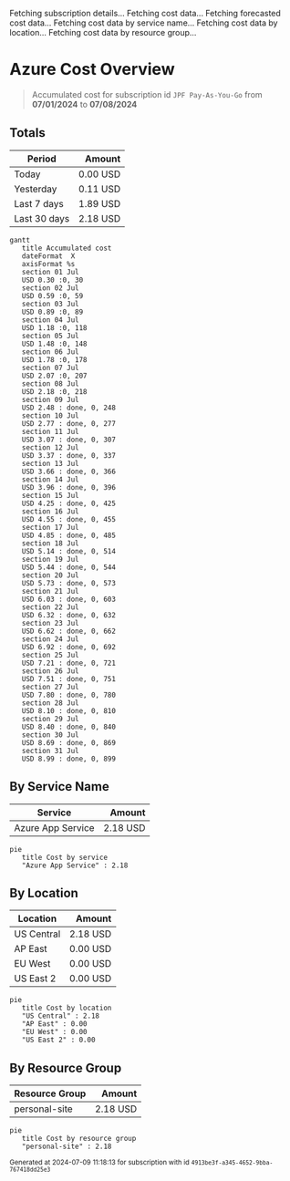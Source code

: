 Fetching subscription details...
Fetching cost data...
Fetching forecasted cost data...
Fetching cost data by service name...
Fetching cost data by location...
Fetching cost data by resource group...
# Azure Cost Overview

> Accumulated cost for subscription id `JPF Pay-As-You-Go` from **07/01/2024** to **07/08/2024**

## Totals

|Period|Amount|
|---|---:|
|Today|0.00 USD|
|Yesterday|0.11 USD|
|Last 7 days|1.89 USD|
|Last 30 days|2.18 USD|

```mermaid
gantt
   title Accumulated cost
   dateFormat  X
   axisFormat %s
   section 01 Jul
   USD 0.30 :0, 30
   section 02 Jul
   USD 0.59 :0, 59
   section 03 Jul
   USD 0.89 :0, 89
   section 04 Jul
   USD 1.18 :0, 118
   section 05 Jul
   USD 1.48 :0, 148
   section 06 Jul
   USD 1.78 :0, 178
   section 07 Jul
   USD 2.07 :0, 207
   section 08 Jul
   USD 2.18 :0, 218
   section 09 Jul
   USD 2.48 : done, 0, 248
   section 10 Jul
   USD 2.77 : done, 0, 277
   section 11 Jul
   USD 3.07 : done, 0, 307
   section 12 Jul
   USD 3.37 : done, 0, 337
   section 13 Jul
   USD 3.66 : done, 0, 366
   section 14 Jul
   USD 3.96 : done, 0, 396
   section 15 Jul
   USD 4.25 : done, 0, 425
   section 16 Jul
   USD 4.55 : done, 0, 455
   section 17 Jul
   USD 4.85 : done, 0, 485
   section 18 Jul
   USD 5.14 : done, 0, 514
   section 19 Jul
   USD 5.44 : done, 0, 544
   section 20 Jul
   USD 5.73 : done, 0, 573
   section 21 Jul
   USD 6.03 : done, 0, 603
   section 22 Jul
   USD 6.32 : done, 0, 632
   section 23 Jul
   USD 6.62 : done, 0, 662
   section 24 Jul
   USD 6.92 : done, 0, 692
   section 25 Jul
   USD 7.21 : done, 0, 721
   section 26 Jul
   USD 7.51 : done, 0, 751
   section 27 Jul
   USD 7.80 : done, 0, 780
   section 28 Jul
   USD 8.10 : done, 0, 810
   section 29 Jul
   USD 8.40 : done, 0, 840
   section 30 Jul
   USD 8.69 : done, 0, 869
   section 31 Jul
   USD 8.99 : done, 0, 899
```

## By Service Name

|Service|Amount|
|---|---:|
|Azure App Service|2.18 USD|

```mermaid
pie
   title Cost by service
   "Azure App Service" : 2.18
```

## By Location

|Location|Amount|
|---|---:|
|US Central|2.18 USD|
|AP East|0.00 USD|
|EU West|0.00 USD|
|US East 2|0.00 USD|

```mermaid
pie
   title Cost by location
   "US Central" : 2.18
   "AP East" : 0.00
   "EU West" : 0.00
   "US East 2" : 0.00
```

## By Resource Group

|Resource Group|Amount|
|---|---:|
|personal-site|2.18 USD|

```mermaid
pie
   title Cost by resource group
   "personal-site" : 2.18
```

<sup>Generated at 2024-07-09 11:18:13 for subscription with id `4913be3f-a345-4652-9bba-767418dd25e3`</sup>
